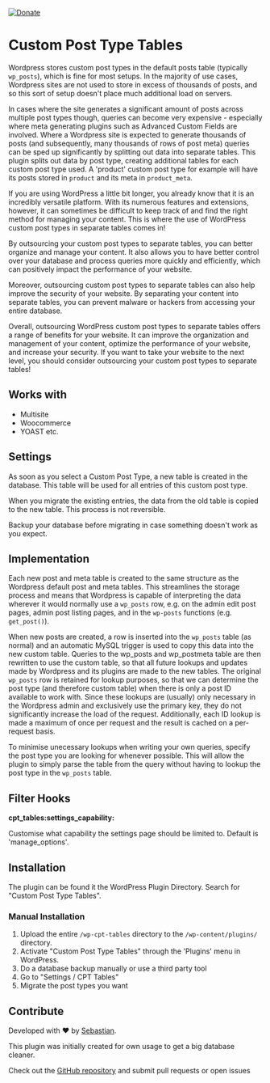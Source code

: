 [![Donate](https://img.shields.io/badge/Donate-PayPal-green.svg)](https://www.paypal.com/donate/?hosted_button_id=JNA8L66BWE2AA)

# Custom Post Type Tables

Wordpress stores custom post types in the default posts table (typically `wp_posts`), which is fine for most setups. In the majority of use cases, Wordpress sites are not used to store in excess of thousands of posts, and so this sort of setup doesn't place much additional load on servers.

In cases where the site generates a significant amount of posts across multiple post types though, queries can become very expensive - especially where meta generating plugins such as Advanced Custom Fields are involved. Where a Wordpress site is expected to generate thousands of posts (and subsequently, many thousands of rows of post meta) queries can be sped up significantly by splitting out data into separate tables. This plugin splits out data by post type, creating additional tables for each custom post type used. A 'product' custom post type for example will have its posts stored in `product` and its meta in `product_meta`.

If you are using WordPress a little bit longer, you already know that it is an incredibly versatile platform. With its numerous features and extensions, however, it can sometimes be difficult to keep track of and find the right method for managing your content. This is where the use of WordPress custom post types in separate tables comes in!

By outsourcing your custom post types to separate tables, you can better organize and manage your content. It also allows you to have better control over your database and process queries more quickly and efficiently, which can positively impact the performance of your website.

Moreover, outsourcing custom post types to separate tables can also help improve the security of your website. By separating your content into separate tables, you can prevent malware or hackers from accessing your entire database.

Overall, outsourcing WordPress custom post types to separate tables offers a range of benefits for your website. It can improve the organization and management of your content, optimize the performance of your website, and increase your security. If you want to take your website to the next level, you should consider outsourcing your custom post types to separate tables!

## Works with

-   Multisite
-   Woocommerce
-   YOAST etc.

## Settings

As soon as you select a Custom Post Type, a new table is created in the database. This table will be used for all entries of this custom post type.

When you migrate the existing entries, the data from the old table is copied to the new table. This process is not reversible.

Backup your database before migrating in case something doesn't work as you expect.

## Implementation

Each new post and meta table is created to the same structure as the Wordpress default post and meta tables. This streamlines the storage process and means that Wordpress is capable of interpreting the data wherever it would normally use a `wp_posts` row, e.g. on the admin edit post pages, admin post listing pages, and in the `wp-posts` functions (e.g. `get_post()`).

When new posts are created, a row is inserted into the `wp_posts` table (as normal) and an automatic MySQL trigger is used to copy this data into the new custom table. Queries to the wp_posts and wp_postmeta table are then rewritten to use the custom table, so that all future lookups and updates made by Wordpress and its plugins are made to the new tables. The original `wp_posts` row is retained for lookup purposes, so that we can determine the post type (and therefore custom table) when there is only a post ID available to work with. Since these lookups are (usually) only necessary in the Wordpress admin and exclusively use the primary key, they do not significantly increase the load of the request. Additionally, each ID lookup is made a maximum of once per request and the result is cached on a per-request basis.

To minimise unecessary lookups when writing your own queries, specify the post type you are looking for whenever possible. This will allow the plugin to simply parse the table from the query without having to lookup the post type in the `wp_posts` table.

## Filter Hooks

**cpt_tables:settings_capability:**

Customise what capability the settings page should be limited to. Default is 'manage_options'.

## Installation

The plugin can be found it the WordPress Plugin Directory. Search for "Custom Post Type Tables".

### Manual Installation

1. Upload the entire `/wp-cpt-tables` directory to the `/wp-content/plugins/` directory.
2. Activate "Custom Post Type Tables" through the 'Plugins' menu in WordPress.
3. Do a database backup manually or use a third party tool
4. Go to "Settings / CPT Tables"
5. Migrate the post types you want

## Contribute

Developed with ♥ by [Sebastian](https://lightapps.de).

This plugin was initially created for own usage to get a big database cleaner.

Check out the [GitHub repository](https://github.com/caspahouzer/wp-cpt-tables) and submit pull requests or open issues
